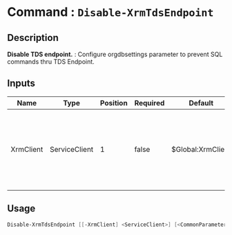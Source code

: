 # Command : `Disable-XrmTdsEndpoint` 

## Description

**Disable TDS endpoint.** : Configure orgdbsettings parameter to prevent SQL commands thru TDS Endpoint.

## Inputs

Name|Type|Position|Required|Default|Description
----|----|--------|--------|-------|-----------
XrmClient|ServiceClient|1|false|$Global:XrmClient|Xrm connector initialized to target instance. Use latest one by default. (Dataverse ServiceClient)


## Usage

```Powershell 
Disable-XrmTdsEndpoint [[-XrmClient] <ServiceClient>] [<CommonParameters>]
``` 


